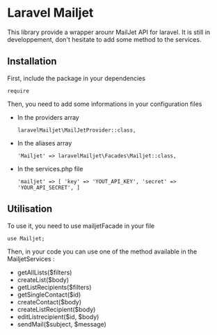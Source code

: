 # Laravel Mailjet

This library provide a wrapper arounr MailJet API for laravel. It is still in developpement, don't hesitate to add some method to the services.

## Installation

First, include the package in your dependencies

    require

Then, you need to add some informations in your configuration files

* In the providers array

    `laravelMailjet\MailJetProvider::class,`

* In the aliases array

    `'Mailjet' => laravelMailjet\Facades\Mailjet::class,`

* In the services.php file

    `'mailjet' => [
        'key' => 'YOUT_API_KEY',
        'secret' => 'YOUR_API_SECRET',
    ]`


## Utilisation

To use it, you need to use mailjetFacade in your file

    use Mailjet;


Then, in your code you can use one of the method available in the MailjetServices :

* getAllLists($filters)
* createList($body)
* getListRecipients($filters)
* getSingleContact($id)
* createContact($body)
* createListRecipient($body)
* editListrecipient($id, $body)
* sendMail($subject, $message)
